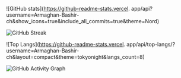 ![GitHub stats](https://github-readme-stats.vercel.
app/api?username=Armaghan-Bashir-ch&show_icons=true&include_all_commits=true&theme=Nord)

![GitHub Streak](https://github-readme-streak-stats.herokuapp.com/?user=Armaghan-Bashir-ch&theme=Nord)

![Top Langs](https://github-readme-stats.vercel.
app/api/top-langs/?username=Armaghan-Bashir-ch&layout=compact&theme=tokyonight&langs_count=8)

![GitHub Activity Graph](https://github-readme-activity-graph.vercel.app/graph?username=Armaghan-Bashir-ch&theme=Nord)
